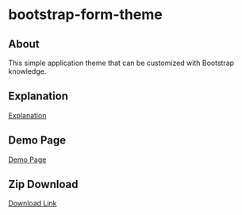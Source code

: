 # bootstrap-form-theme

## About
This simple application theme that can be customized with Bootstrap knowledge.

## Explanation
[Explanation](https://wellknowledge.org/)

## Demo Page
[Demo Page](https://wellknowledge.org/wp-content/uploads/2022/01/index.html)

## Zip Download
[Download Link](https://wellknowledge.org/wp-content/uploads/2022/01/bootstrap-form-theme.zip)
